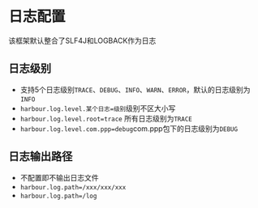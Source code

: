 # 日志配置

该框架默认整合了SLF4J和LOGBACK作为日志

## 日志级别

* 支持5个日志级别`TRACE`、`DEBUG`、`INFO`、`WARN`、`ERROR`，默认的日志级别为`INFO`
* `harbour.log.level.某个日志=级别`级别不区大小写
* `harbour.log.level.root=trace` 所有日志级别为`TRACE`
* `harbour.log.level.com.ppp=debug`com.ppp包下的日志级别为`DEBUG`

## 日志输出路径

* 不配置即不输出日志文件
* `harbour.log.path=/xxx/xxx/xxx`
* `harbour.log.path=/log`

